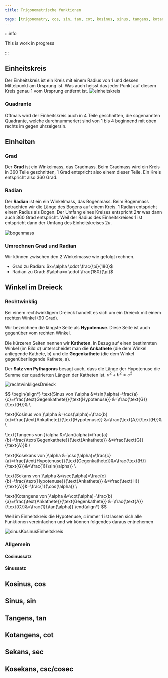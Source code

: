 ```yaml
---
title: Trigonometrische funktionen

tags: [trigonometry, cos, sin, tan, cot, kosinus, sinus, tangens, kotangens]
---
```

:::info

This is work in progress

:::

## Einheitskreis

Der Einheitskreis ist ein Kreis mit einem Radius von 1 und dessen Mittelpunkt am Ursprung ist. Was auch heisst das jeder Punkt auf diesem Kreis genau 1 vom Ursprung entfernt ist.
![einheitskreis](/img/maths/einheitskreis.png)

### Quadrante

Oftmals wird der Einheitskreis auch in 4 Teile geschnitten, die sogenannten Quadrante, welche durchnummeriert sind von 1 bis 4 beginnend mit oben rechts im gegen uhrzeigersin.

## Einheiten

### Grad

Der **Grad** ist ein Winkelmass, das Gradmass. Beim Gradmass wird ein Kreis in 360 Teile geschnitten, 1 Grad entspricht also einem dieser Teile. Ein Kreis entspricht also 360 Grad.

### Radian

Der **Radian** ist ein ein Winkelmass, das Bogenmass. Beim Bogenmass betrachten wir die Länge des Bogens auf einem Kreis. 1 Radian entspricht einem Radius als Bogen. Der Umfang eines Kreises entspricht $2\pi r$  was dann auch 360 Grad entspricht. Weil der Radius des Einheitskreises 1 ist entspricht dann der Umfang des Einheitskreises $2\pi$.

![bogenmass](/img/maths/bogenmass.png)

### Umrechnen Grad und Radian

Wir können zwischen den 2 Winkelmasse wie gefolgt rechnen.

- Grad zu Radian: $x=\alpha \cdot \frac{\pi}{180}$
- Radian zu Grad: $\alpha=x \cdot \frac{180}{\pi}$

## Winkel im Dreieck

### Rechtwinklig

Bei einem rechtwinkligem Dreieck handelt es sich um ein Dreieck mit einem rechten Winkel (90 Grad).

Wir bezeichnen die längste Seite als **Hypotenuse**. Diese Seite ist auch gegenüber vom rechten Winkel.

Die kürzeren Seiten nennen wir **Katheten**. In Bezug auf einen bestimmten Winkel (im Bild $\alpha$) unterscheidet man die **Ankathete** (die dem Winkel anliegende Kathete, b) und die **Gegenkathete** (die dem Winkel gegenüberliegende Kathete, a).

Der **Satz von Pythagoras** besagt auch, dass die Länge der Hypotenuse die Summe der quadrierten Längen der Katheten ist. $a^2 + b^2=c^2$

![rechtwinkligesDreieck](/img/maths/rechtwinkligesDreieck.png)

$$
\begin{align*}
\text{Sinus von }\alpha &=\sin(\alpha)=\frac{a}{c}=\frac{\text{Gegenkathete}}{\text{Hypotenuse}} &=\frac{\text{G}}{\text{H}}& \\

\text{Kosinus von }\alpha &=\cos(\alpha)=\frac{b}{c}=\frac{\text{Ankathete}}{\text{Hypotenuse}} &=\frac{\text{A}}{\text{H}}& \\

\text{Tangens von }\alpha &=\tan(\alpha)=\frac{a}{b}=\frac{\text{Gegenkathete}}{\text{Ankathete}} &=\frac{\text{G}}{\text{A}}& \\

\text{Kosekans von }\alpha &=\csc(\alpha)=\frac{c}{a}=\frac{\text{Hypotenuse}}{\text{Gegenkathete}}&=\frac{\text{H}}{\text{G}}&=\frac{1}{\sin(\alpha)} \\

\text{Sekans von }\alpha &=\sec(\alpha)=\frac{c}{b}=\frac{\text{Hypotenuse}}{\text{Ankathete}} &=\frac{\text{H}}{\text{A}}&=\frac{1}{\cos(\alpha)} \\

\text{Kotangens von }\alpha &=\cot(\alpha)=\frac{b}{a}=\frac{\text{Ankathete}}{\text{Gegenkathete}} &=\frac{\text{A}}{\text{G}}&=\frac{1}{\tan(\alpha)}
\end{align*}
$$

Weil im Einheitskreis die Hypotenuse, $c$ immer 1 ist lassen sich alle Funktionen vereinfachen und wir können folgendes daraus entnehemen

![sinusKosinusEinheitskreis](/img/maths/sinusKosinusEinheitskreis.png)

### Allgemein

#### Cosinussatz

#### Sinussatz

## Kosinus, cos

## Sinus, sin

## Tangens, tan

## Kotangens, cot

## Sekans, sec

## Kosekans, csc/cosec
